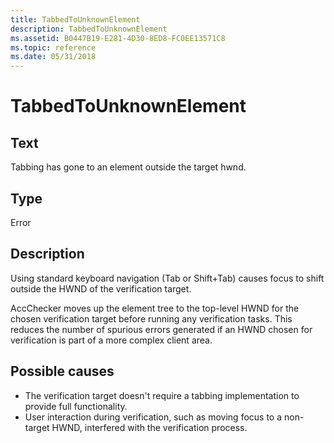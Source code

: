 ```yaml
---
title: TabbedToUnknownElement
description: TabbedToUnknownElement
ms.assetid: B0447B19-E281-4D30-8ED8-FC0EE13571C8
ms.topic: reference
ms.date: 05/31/2018
---
```


# TabbedToUnknownElement

## Text

Tabbing has gone to an element outside the target hwnd.

## Type

Error

## Description

Using standard keyboard navigation (Tab or Shift+Tab) causes focus to shift outside the HWND of the verification target.

AccChecker moves up the element tree to the top-level HWND for the chosen verification target before running any verification tasks. This reduces the number of spurious errors generated if an HWND chosen for verification is part of a more complex client area.

## Possible causes

-   The verification target doesn't require a tabbing implementation to provide full functionality.
-   User interaction during verification, such as moving focus to a non-target HWND, interfered with the verification process.

 

 




